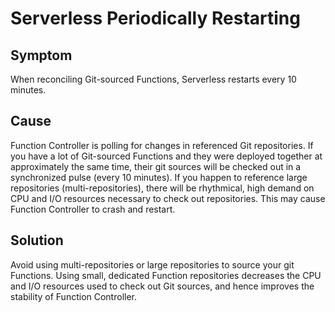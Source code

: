 # Serverless Periodically Restarting

## Symptom

When reconciling Git-sourced Functions, Serverless restarts every 10 minutes.

## Cause

Function Controller is polling for changes in referenced Git repositories. If you have a lot of Git-sourced Functions and they were deployed together at approximately the same time, their git sources will be checked out in a synchronized pulse (every 10 minutes). If you happen to reference large repositories (multi-repositories), there will be rhythmical, high demand on CPU and I/O resources necessary to check out repositories. This may cause Function Controller to crash and restart.

## Solution

Avoid using multi-repositories or large repositories to source your git Functions. Using small, dedicated Function repositories decreases the CPU and I/O resources used to check out Git sources, and hence improves the stability of Function Controller.
